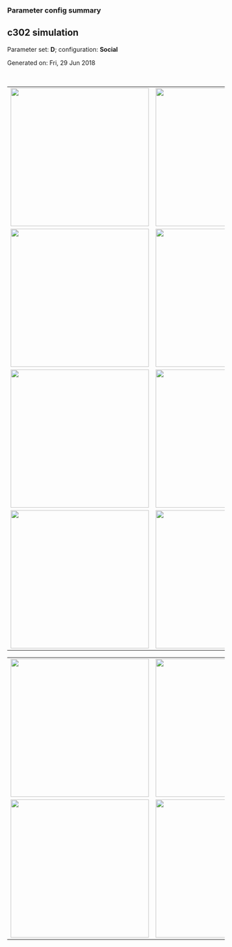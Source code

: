 ### Parameter config summary 
<h2>c302 simulation</h2>
<p>Parameter set: <b>D</b>; configuration: <b>Social</b></p>
<p>Generated on: Fri, 29 Jun 2018</p><br/>
<table>

<tr>
  <td><a href="images/neurons_D_Social.png"><img alt=" " src="images/neurons_D_Social.png" height="320"/></a></td>
  <td><a href="images/traces_neuron_Social_D.png"><img alt=" " src="images/traces_neuron_Social_D.png" height="320"/></a></td>
</tr>

<tr>
  <td><a href="images/neuron_activity_D_Social.png"><img alt=" " src="images/neuron_activity_D_Social.png" height="320"/></a></td>
  <td><a href="images/traces_neuron_activity_Social_D.png"><img alt=" " src="images/traces_neuron_activity_Social_D.png" height="320"/></a></td>
</tr>

<tr>
  <td><a href="images/muscles_D_Social.png"><img alt=" " src="images/muscles_D_Social.png" height="320"/></a></td>
  <td><a href="images/traces_muscles_Social_D.png"><img alt=" " src="images/traces_muscles_Social_D.png" height="320"/></a></td>
</tr>

<tr>
  <td><a href="images/muscle_activity_D_Social.png"><img alt=" " src="images/muscle_activity_D_Social.png" height="320"/></a></td>
  <td><a href="images/traces_muscles_activity_Social_D.png"><img alt=" " src="images/traces_muscles_activity_Social_D.png" height="320"/></a></td>
</tr>
</table>
<table>

<tr><td><a href="images/c302_D_Social_exc_to_neurons.png"><img alt=" " src="images/c302_D_Social_exc_to_neurons.png" height="320"/></a></td>

  <td><a href="images/c302_D_Social_inh_to_neurons.png"><img alt=" " src="images/c302_D_Social_inh_to_neurons.png" height="320"/></a></td>

  <td><a href="images/c302_D_Social_elec_neurons_neurons.png"><img alt=" " src="images/c302_D_Social_elec_neurons_neurons.png" height="320"/></a></td></tr>

<tr><td><a href="images/c302_D_Social_exc_to_muscles.png"><img alt=" " src="images/c302_D_Social_exc_to_muscles.png" height="320"/></a></td>

  <td><a href="images/c302_D_Social_inh_to_muscles.png"><img alt=" " src="images/c302_D_Social_inh_to_muscles.png" height="320"/></a></td></tr>
</table>
